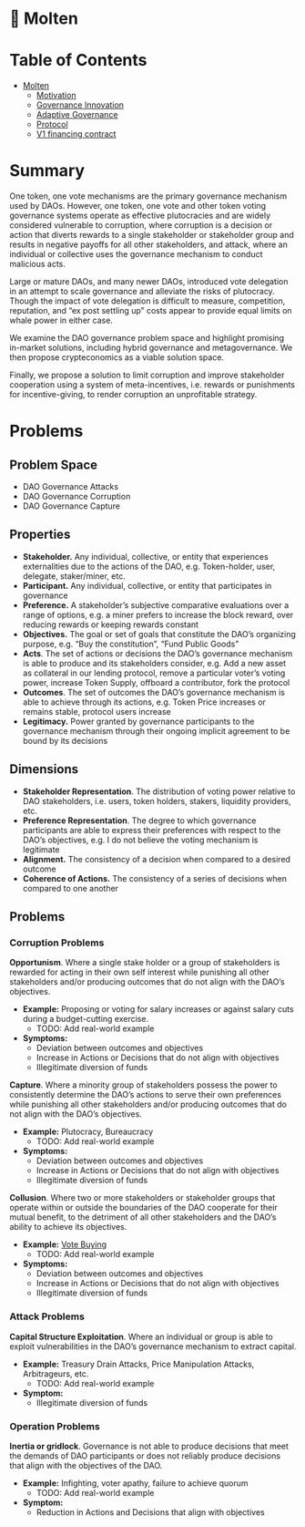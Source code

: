 # 🌋 Molten

# Table of Contents

* [Molten](/README.md)
    * [Motivation](/molten/motivation.md)
    * [Governance Innovation](/molten/innovation.md)
    * [Adaptive Governance](/molten/adaptive.md)
    * [Protocol](/molten/protocol.md)
    * [V1 financing contract](molten/v1.md)


# Summary

One token, one vote mechanisms are the primary governance mechanism used by DAOs. However, one token, one vote and other token voting governance systems operate as effective plutocracies and are widely considered vulnerable to corruption, where corruption is a decision or action that diverts rewards to a single stakeholder or stakeholder group and results in negative payoffs for all other stakeholders, and attack, where an individual or collective uses the governance mechanism to conduct malicious acts.

Large or mature DAOs, and many newer DAOs, introduced vote delegation in an attempt to scale governance and alleviate the risks of plutocracy. Though the impact of vote delegation is difficult to measure, competition, reputation, and “ex post settling up” costs appear to provide equal limits on whale power in either case.

We examine the DAO governance problem space and highlight promising in-market solutions, including hybrid governance and metagovernance. We then propose crypteconomics as a viable solution space.

Finally, we propose a solution to limit corruption and improve stakeholder cooperation using a system of meta-incentives, i.e. rewards or punishments for incentive-giving, to render corruption an unprofitable strategy. 

# Problems

## Problem Space

- DAO Governance Attacks
- DAO Governance Corruption
- DAO Governance Capture

## Properties

- **Stakeholder.** Any individual, collective, or entity that experiences externalities due to the actions of the DAO, e.g. Token-holder, user, delegate, staker/miner, etc.
- **Participant.** Any individual, collective, or entity that participates in governance
- **Preference.** A stakeholder’s subjective comparative evaluations over a range of options, e.g. a miner prefers to increase the block reward, over reducing rewards or keeping rewards constant
- **Objectives.** The goal or set of goals that constitute the DAO’s organizing purpose, e.g. “Buy the constitution”, “Fund Public Goods”
- **Acts**. The set of actions or decisions the DAO’s governance mechanism is able to produce and its stakeholders consider, e.g. Add a new asset as collateral in our lending protocol, remove a particular voter’s voting power, increase Token Supply, offboard a contributor, fork the protocol
- **Outcomes**. The set of outcomes the DAO’s governance mechanism is able to achieve through its actions, e.g. Token Price increases or remains stable, protocol users increase
- **Legitimacy.** Power granted by governance participants to the governance mechanism through their ongoing implicit agreement to be bound by its decisions

## Dimensions

- **Stakeholder Representation**. The distribution of voting power relative to DAO stakeholders, i.e. users, token holders, stakers, liquidity providers, etc.
- **Preference Representation**. The degree to which governance participants are able to express their preferences with respect to the DAO’s objectives, e.g. I do not believe the voting mechanism is legitimate
- **Alignment.** The consistency of a decision when compared to a desired outcome
- **Coherence of Actions.** The consistency of a series of decisions when compared to one another

## Problems

### **Corruption** Problems

**Opportunism**. Where a single stake holder or a group of stakeholders is rewarded for acting in their own self interest while punishing all other stakeholders and/or producing outcomes that do not align with the DAO’s objectives.

- **Example:** Proposing or voting for salary increases or against salary cuts during a budget-cutting exercise.
    - TODO: Add real-world example
- **Symptoms:**
    - Deviation between outcomes and objectives
    - Increase in Actions or Decisions that do not align with objectives
    - Illegitimate diversion of funds

**Capture**. Where a minority group of stakeholders possess the power to consistently determine the DAO’s actions to serve their own preferences while punishing all other stakeholders and/or producing outcomes that do not align with the DAO’s objectives.

- **Example:** Plutocracy, Bureaucracy
    - TODO: Add real-world example
- **Symptoms:**
    - Deviation between outcomes and objectives
    - Increase in Actions or Decisions that do not align with objectives
    - Illegitimate diversion of funds

**Collusion**. Where two or more stakeholders or stakeholder groups that operate within or outside the boundaries of the DAO cooperate for their mutual benefit, to the detriment of all other stakeholders and the DAO’s ability to achieve its objectives.

- **Example:** [Vote Buying](https://hackingdistributed.com/2018/07/02/on-chain-vote-buying/)
    - TODO: Add real-world example
- **Symptoms:**
    - Deviation between outcomes and objectives
    - Increase in Actions or Decisions that do not align with objectives
    - Illegitimate diversion of funds

### **Attack** Problems

**Capital Structure Exploitation**. Where an individual or group is able to exploit vulnerabilities in the DAO’s governance mechanism to extract capital.

- **Example:** Treasury Drain Attacks, Price Manipulation Attacks, Arbitrageurs, etc.
    - TODO: Add real-world example
- **Symptom:**
    - Illegitimate diversion of funds

### **Operation** Problems

**Inertia or gridlock**. Governance is not able to produce decisions that meet the demands of DAO participants or does not reliably produce decisions that align with the objectives of the DAO.

- **Example:** Infighting, voter apathy, failure to achieve quorum
    - TODO: Add real-world example
- **Symptom:**
    - Reduction in Actions and Decisions that align with objectives